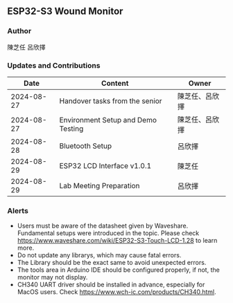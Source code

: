 ## ESP32-S3 Wound Monitor

### Author
陳芝任
呂欣擇

### Updates and Contributions

| Date       | Content                      | Owner     |
|------------|-------------------------------|------------|
| 2024-08-27 | Handover tasks from the senior        | 陳芝任、呂欣擇     |
| 2024-08-27 | Environment Setup and Demo Testing        | 陳芝任、呂欣擇     |
| 2024-08-28 | Bluetooth Setup              | 呂欣擇       |
| 2024-08-29 | ESP32 LCD Interface v1.0.1           | 陳芝任     |
| 2024-08-29 | Lab Meeting Preparation           | 呂欣擇     |


### Alerts
- Users must be aware of the datasheet given by Waveshare. Fundamental setups were introduced in the topic. Please check https://www.waveshare.com/wiki/ESP32-S3-Touch-LCD-1.28 to learn more.
- Do not update any librarys, which may cause fatal errors.
- The Library should be the exact same to avoid unexpected errors.
- The tools area in Arduino IDE should be configured properly, if not, the monitor may not display.
- CH340 UART driver should be installed in advance, especially for MacOS users. Check https://www.wch-ic.com/products/CH340.html.